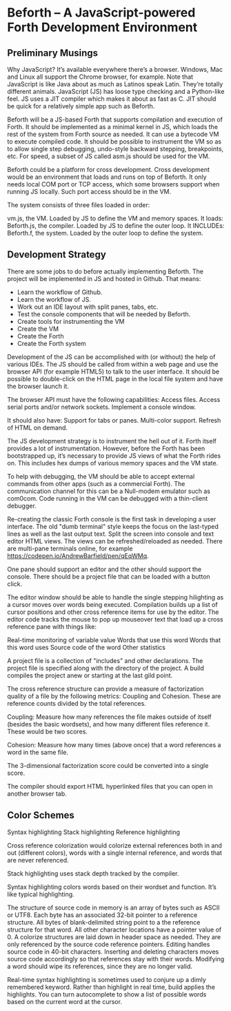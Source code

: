 # Beforth – A JavaScript-powered Forth Development Environment

## Preliminary Musings
Why JavaScript? It’s available everywhere there’s a browser. Windows, Mac and Linux all support the Chrome browser, for example. Note that JavaScript is like Java about as much as Latinos speak Latin. They’re totally different animals. JavaScript (JS) has loose type checking and a Python-like feel. JS uses a JIT compiler which makes it about as fast as C. JIT should be quick for a relatively simple app such as Beforth.

Beforth will be a JS-based Forth that supports compilation and execution of Forth. It should be implemented as a minimal kernel in JS, which loads the rest of the system from Forth source as needed. It can use a bytecode VM to execute compiled code. It should be possible to instrument the VM so as to allow single step debugging, undo-style backward stepping, breakpoints, etc. For speed, a subset of JS called asm.js should be used for the VM.

Beforth could be a platform for cross development. Cross development would be an environment that loads and runs on top of Beforth. It only needs local COM port or TCP access, which some browsers support when running JS locally. Such port access should be in the VM.

The system consists of three files loaded in order:

vm.js, the VM. Loaded by JS to define the VM and memory spaces. It loads:
Beforth.js, the compiler. Loaded by JS to define the outer loop. It INCLUDEs:
Beforth.f, the system. Loaded by the outer loop to define the system.
## Development Strategy
There are some jobs to do before actually implementing Beforth. The project will be implemented in JS and hosted in Github. That means:

- Learn the workflow of Github.
- Learn the workflow of JS.
- Work out an IDE layout with split panes, tabs, etc.
- Test the console components that will be needed by Beforth.
- Create tools for instrumenting the VM
- Create the VM
- Create the Forth
- Create the Forth system

Development of the JS can be accomplished with (or without) the help of various IDEs. The JS should be called from within a web page and use the browser API (for example HTML5) to talk to the user interface. It should be possible to double-click on the HTML page in the local file system and have the browser launch it. 

The browser API must have the following capabilities:
Access files.
Access serial ports and/or network sockets.
Implement a console window.

It should also have:
Support for tabs or panes.
Multi-color support.
Refresh of HTML on demand.

The JS development strategy is to instrument the hell out of it. Forth itself provides a lot of instrumentation. However, before the Forth has been bootstrapped up, it’s necessary to provide JS views of what the Forth rides on. This includes hex dumps of various memory spaces and the VM state.

To help with debugging, the VM should be able to accept external commands from other apps (such as a commercial Forth). The communication channel for this can be a Null-modem emulator such as com0com. Code running in the VM can be debugged with a thin-client debugger.

Re-creating the classic Forth console is the first task in developing a user interface. The old "dumb terminal" style keeps the focus on the last-typed lines as well as the last output text. Split the screen into console and text editor HTML views. The views can be refreshed/reloaded as needed. There are multi-pane terminals online, for example https://codepen.io/AndrewBarfield/pen/qEqWMq.

One pane should support an editor and the other should support the console. There should be a project file that can be loaded with a button click. 

The editor window should be able to handle the single stepping hilighting as a cursor moves over words being executed. Compilation builds up a list of cursor positions and other cross reference items for use by the editor. The editor code tracks the mouse to pop up mouseover text that load up a cross reference pane with things like:

Real-time monitoring of variable value
Words that use this word
Words that this word uses
Source code of the word
Other statistics

A project file is a collection of "includes" and other declarations. The project file is specified along with the directory of the project. A build compiles the project anew or starting at the last gild point.

The cross reference structure can provide a measure of factorization quality of a file by the following metrics: Coupling and Cohesion. These are reference counts divided by the total references.

Coupling: Measure how many references the file makes outside of itself (besides the basic wordsets), and how many different files reference it. These would be two scores.

Cohesion: Measure how many times (above once) that a word references a word in the same file.

The 3-dimensional factorization score could be converted into a single score.

The compiler should export HTML hyperlinked files that you can open in another browser tab.

## Color Schemes
Syntax highlighting
Stack highlighting
Reference highlighting

Cross reference colorization would colorize external references both in and out (different colors), words with a single internal reference, and words that are never referenced.

Stack highlighting uses stack depth tracked by the compiler. 

Syntax highlighting colors words based on their wordset and function. It’s like typical highlighting.

The structure of source code in memory is an array of bytes such as ASCII or UTF8. Each byte has an associated 32-bit pointer to a reference structure. All bytes of blank-delimited string point to a the reference structure for that word. All other character locations have a pointer value of 0. A colorize structures are laid down in header space as needed. They are only referenced by the source code reference pointers. Editing handles source code in 40-bit characters. Inserting and deleting characters moves source code accordingly so that references stay with their words. Modifying a word should wipe its references, since they are no longer valid.

Real-time syntax highlighting is sometimes used to conjure up a dimly remembered keyword. Rather than highlight in real time, build applies the highlights. You can turn autocomplete to show a list of possible words based on the current word at the cursor.

